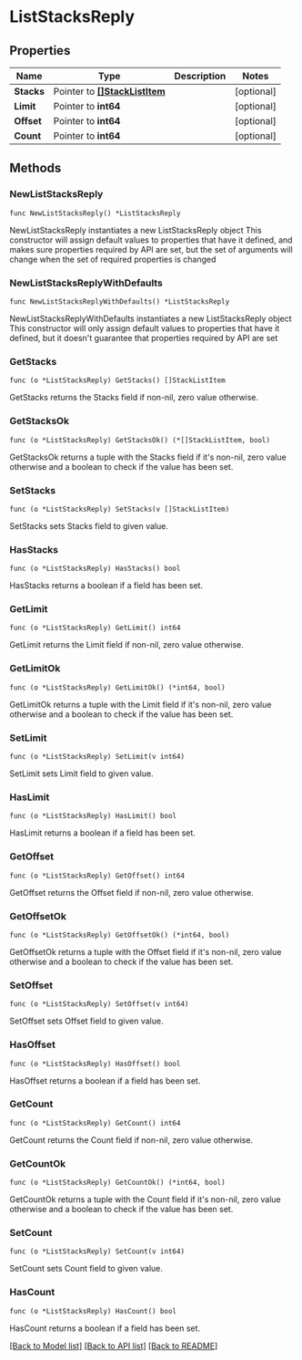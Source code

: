 # ListStacksReply

## Properties

Name | Type | Description | Notes
------------ | ------------- | ------------- | -------------
**Stacks** | Pointer to [**[]StackListItem**](StackListItem.md) |  | [optional] 
**Limit** | Pointer to **int64** |  | [optional] 
**Offset** | Pointer to **int64** |  | [optional] 
**Count** | Pointer to **int64** |  | [optional] 

## Methods

### NewListStacksReply

`func NewListStacksReply() *ListStacksReply`

NewListStacksReply instantiates a new ListStacksReply object
This constructor will assign default values to properties that have it defined,
and makes sure properties required by API are set, but the set of arguments
will change when the set of required properties is changed

### NewListStacksReplyWithDefaults

`func NewListStacksReplyWithDefaults() *ListStacksReply`

NewListStacksReplyWithDefaults instantiates a new ListStacksReply object
This constructor will only assign default values to properties that have it defined,
but it doesn't guarantee that properties required by API are set

### GetStacks

`func (o *ListStacksReply) GetStacks() []StackListItem`

GetStacks returns the Stacks field if non-nil, zero value otherwise.

### GetStacksOk

`func (o *ListStacksReply) GetStacksOk() (*[]StackListItem, bool)`

GetStacksOk returns a tuple with the Stacks field if it's non-nil, zero value otherwise
and a boolean to check if the value has been set.

### SetStacks

`func (o *ListStacksReply) SetStacks(v []StackListItem)`

SetStacks sets Stacks field to given value.

### HasStacks

`func (o *ListStacksReply) HasStacks() bool`

HasStacks returns a boolean if a field has been set.

### GetLimit

`func (o *ListStacksReply) GetLimit() int64`

GetLimit returns the Limit field if non-nil, zero value otherwise.

### GetLimitOk

`func (o *ListStacksReply) GetLimitOk() (*int64, bool)`

GetLimitOk returns a tuple with the Limit field if it's non-nil, zero value otherwise
and a boolean to check if the value has been set.

### SetLimit

`func (o *ListStacksReply) SetLimit(v int64)`

SetLimit sets Limit field to given value.

### HasLimit

`func (o *ListStacksReply) HasLimit() bool`

HasLimit returns a boolean if a field has been set.

### GetOffset

`func (o *ListStacksReply) GetOffset() int64`

GetOffset returns the Offset field if non-nil, zero value otherwise.

### GetOffsetOk

`func (o *ListStacksReply) GetOffsetOk() (*int64, bool)`

GetOffsetOk returns a tuple with the Offset field if it's non-nil, zero value otherwise
and a boolean to check if the value has been set.

### SetOffset

`func (o *ListStacksReply) SetOffset(v int64)`

SetOffset sets Offset field to given value.

### HasOffset

`func (o *ListStacksReply) HasOffset() bool`

HasOffset returns a boolean if a field has been set.

### GetCount

`func (o *ListStacksReply) GetCount() int64`

GetCount returns the Count field if non-nil, zero value otherwise.

### GetCountOk

`func (o *ListStacksReply) GetCountOk() (*int64, bool)`

GetCountOk returns a tuple with the Count field if it's non-nil, zero value otherwise
and a boolean to check if the value has been set.

### SetCount

`func (o *ListStacksReply) SetCount(v int64)`

SetCount sets Count field to given value.

### HasCount

`func (o *ListStacksReply) HasCount() bool`

HasCount returns a boolean if a field has been set.


[[Back to Model list]](../README.md#documentation-for-models) [[Back to API list]](../README.md#documentation-for-api-endpoints) [[Back to README]](../README.md)


